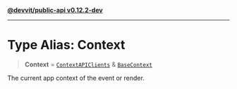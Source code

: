 [**@devvit/public-api v0.12.2-dev**](../../../../README.md)

---

# Type Alias: Context

> **Context** = [`ContextAPIClients`](../../../../type-aliases/ContextAPIClients.md) & [`BaseContext`](../../../../type-aliases/BaseContext.md)

The current app context of the event or render.

